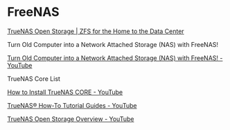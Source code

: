 # FreeNAS
[TrueNAS Open Storage | ZFS for the Home to the Data Center](https://www.truenas.com/)

Turn Old Computer into a Network Attached Storage (NAS) with FreeNAS! 

[Turn Old Computer into a Network Attached Storage (NAS) with FreeNAS! - YouTube](https://www.youtube.com/watch?v=OUz5vC0IZX4)

TrueNAS Core List

[How to Install TrueNAS CORE - YouTube](https://www.youtube.com/watch?v=Wya16ef1G-E&list=PLgKBSCAcGA55vsP_jldK_B8F9iVhbOwn5&t=1s)

[TrueNAS® How-To Tutorial Guides - YouTube](https://www.youtube.com/playlist?list=PLgKBSCAcGA57juSDNE09bc7Ub491DIFVj)

[TrueNAS Open Storage Overview - YouTube](https://www.youtube.com/watch?v=jT6jBQzPCEY&list=PLgKBSCAcGA57G8ZClf40xHzrajgIeNTjX)

